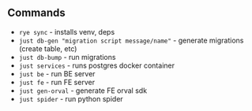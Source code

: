 ## Commands

- `rye sync` - installs venv, deps
- `just db-gen "migration script message/name"` - generate migrations (create table, etc)
- `just db-bump` - run migrations
- `just services` - runs postgres docker container
- `just be` - run BE server
- `just fe` - run FE server
- `just gen-orval` - generate FE orval sdk
- `just spider` - run python spider
